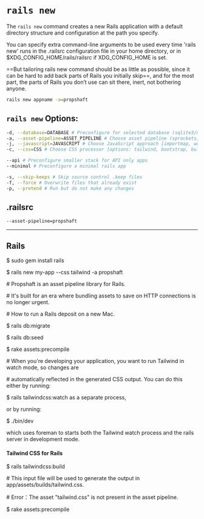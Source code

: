 # `rails new`

The `rails new` command creates a new Rails application with a default directory structure and configuration at the path you specify.

You can specify extra command-line arguments to be used every time 'rails new' runs in the .railsrc configuration file in your home directory, or in $XDG\_CONFIG\_HOME/rails/railsrc if XDG\_CONFIG\_HOME is set.

==But tailoring rails new command should be as little as possible, since it can be hard to add back parts of Rails you initially skip==, and for the most part, the parts of Rails you don’t use can sit there, inert, not bothering anyone.

```bash
rails new appname -a=propshaft
```



## ```rails new``` Options:

```bash
-d, --database=DATABASE # Preconfigure for selected database (sqlite3/mysql/postgresql)
-a, --asset-pipeline=ASSET_PIPELINE # Choose asset pipeline (sprockets, propshaft)
-j, --javascript=JAVASCRIPT # Choose JavaScript approach [importmap, webpack, esbuild, rollup]
-c, --css=CSS # Choose CSS processor [options: tailwind, bootstrap, bulma, postcss, sass]

--api # Preconfigure smaller stack for API only apps
--minimal # Preconfigure a minimal rails app

-s, --skip-keeps # Skip source control .keep files
-f, --force # Overwrite files that already exist
-p, --pretend # Run but do not make any changes
```



## .railsrc

```bash
--asset-pipeline=propshaft
```



****

## Rails

$ sudo gem install rails

$ rails new my-app --css tailwind -a propshaft

\# Propshaft is an asset pipeline library for Rails.

\# It's built for an era where bundling assets to save on HTTP connections is no longer urgent.

\# How to run a Rails deposit on a new Mac.

$ rails db:migrate

$ rails db:seed

$ rake assets:precompile



\# When you're developing your application, you want to run Tailwind in watch mode, so changes are

\# automatically reflected in the generated CSS output. You can do this either by running:

$ rails tailwindcss:watch as a separate process,

or by running:

$ ./bin/dev

which uses foreman to starts both the Tailwind watch process and the rails server in development mode.

#### Tailwind CSS for Rails

$ rails tailwindcss:build

\# This input file will be used to generate the output in app/assets/builds/tailwind.css.

\# Error：The asset "tailwind.css" is not present in the asset pipeline.

$ rake assets:precompile
